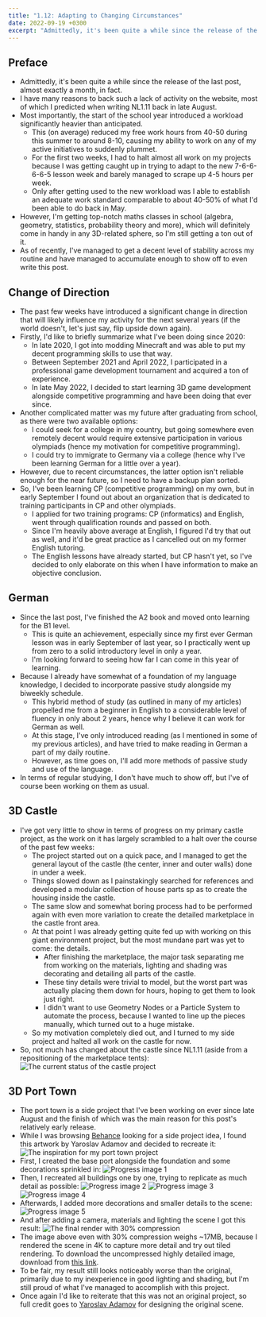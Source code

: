 ```yaml
---
title: "1.12: Adapting to Changing Circumstances"
date: 2022-09-19 +0300
excerpt: "Admittedly, it's been quite a while since the release of the last post, almost exactly a month, in fact"
---
```


## Preface

- Admittedly, it's been quite a while since the release of the last post, almost exactly a month, in fact.
- I have many reasons to back such a lack of activity on the website, most of which I predicted when writing NL1.11
  back in late August.
- Most importantly, the start of the school year introduced a workload significantly heavier than anticipated.
  - This (on average) reduced my free work hours from 40-50 during this summer to around 8-10, causing my ability to
    work on any of my active initiatives to suddenly plummet.
  - For the first two weeks, I had to halt almost all work on my projects because I was getting caught up in trying
    to adapt to the new 7-6-6-6-6-5 lesson week and barely managed to scrape up 4-5 hours per week.
  - Only after getting used to the new workload was I able to establish an adequate work standard comparable to about
    40-50% of what I'd been able to do back in May.
- However, I'm getting top-notch maths classes in school (algebra, geometry, statistics, probability theory and more),
  which will definitely come in handy in any 3D-related sphere, so I'm still getting a ton out of it.
- As of recently, I've managed to get a decent level of stability across my routine and have managed to accumulate
  enough to show off to even write this post.

## Change of Direction

- The past few weeks have introduced a significant change in direction that will likely influence my activity for the
  next several years (if the world doesn't, let's just say, flip upside down again).
- Firstly, I'd like to briefly summarize what I've been doing since 2020:
  - In late 2020, I got into modding Minecraft and was able to put my decent programming skills to use that way.
  - Between September 2021 and April 2022, I participated in a professional game development tournament and acquired a
    ton of experience.
  - In late May 2022, I decided to start learning 3D game development alongside competitive programming and have been
    doing that ever since.
- Another complicated matter was my future after graduating from school, as there were two available options:
  - I could seek for a college in my country, but going somewhere even remotely decent would require extensive
    participation in various olympiads (hence my motivation for competitive programming).
  - I could try to immigrate to Germany via a college (hence why I've been learning German for a little over a year).
- However, due to recent circumstances, the latter option isn't reliable enough for the near future, so I need to have
  a backup plan sorted.
- So, I've been learning CP (competitive programming) on my own, but in early September I found out about an organization
  that is dedicated to training participants in CP and other olympiads.
  - I applied for two training programs: CP (informatics) and English, went through qualification rounds and passed on
    both.
  - Since I'm heavily above average at English, I figured I'd try that out as well, and it'd be great practice as I
    cancelled out on my former English tutoring.
  - The English lessons have already started, but CP hasn't yet, so I've decided to only elaborate on this when I have
    information to make an objective conclusion.

## German

- Since the last post, I've finished the A2 book and moved onto learning for the B1 level.
  - This is quite an achievement, especially since my first ever German lesson was in early September of last year, so
    I practically went up from zero to a solid introductory level in only a year.
  - I'm looking forward to seeing how far I can come in this year of learning.
- Because I already have somewhat of a foundation of my language knowledge, I decided to incorporate passive study
  alongside my biweekly schedule.
  - This hybrid method of study (as outlined in many of my articles) propelled me from a beginner in English to a
    considerable level of fluency in only about 2 years, hence why I believe it can work for German as well.
  - At this stage, I've only introduced reading (as I mentioned in some of my previous articles), and have tried to
    make reading in German a part of my daily routine.
  - However, as time goes on, I'll add more methods of passive study and use of the language.
- In terms of regular studying, I don't have much to show off, but I've of course been working on them as usual.

## 3D Castle

- I've got very little to show in terms of progress on my primary castle project, as the work on it has largely
  scrambled to a halt over the course of the past few weeks:
  - The project started out on a quick pace, and I managed to get the general layout of the castle (the center, inner
    and outer walls) done in under a week.
  - Things slowed down as I painstakingly searched for references and developed a modular collection of house parts sp
    as to create the housing inside the castle.
  - The same slow and somewhat boring process had to be performed again with even more variation to create the detailed
    marketplace in the castle front area.
  - At that point I was already getting quite fed up with working on this giant environment project, but the most
    mundane part was yet to come: the details.
    - After finishing the marketplace, the major task separating me from working on the materials, lighting and shading
      was decorating and detailing all parts of the castle.
    - These tiny details were trivial to model, but the worst part was actually placing them down for hours, hoping to
      get them to look just right.
    - I didn't want to use Geometry Nodes or a Particle System to automate the process, because I wanted to line up
      the pieces manually, which turned out to a huge mistake.
  - So my motivation completely died out, and I turned to my side project and halted all work on the castle for now.
- So, not much has changed about the castle since NL1.11 (aside from a repositioning of the marketplace tents):
![The current status of the castle project](https://cdn.upload.systems/uploads/u1IcyC5F.png)

## 3D Port Town

- The port town is a side project that I've been working on ever since late August and the finish of which was the main
  reason for this post's relatively early release.
- While I was browsing [Behance](https://behance.net) looking for a side project idea, I found this artwork by Yaroslav
  Adamov and decided to recreate it:
![The inspiration for my port town project](https://github.com/kanpov/3DProjects/raw/main/20_PortTown/Reference.png)  
- First, I created the base port alongside the foundation and some decorations sprinkled in:
![Progress image 1](/cdn/20220919/PortTown1.png)
- Then, I recreated all buildings one by one, trying to replicate as much detail as possible:
![Progress image 2](/cdn/20220919/PortTown2.png)
![Progress image 3](/cdn/20220919/PortTown3.png)
![Progress image 4](/cdn/20220919/PortTown4.png)
- Afterwards, I added more decorations and smaller details to the scene:
![Progress image 5](/cdn/20220919/PortTown5.png)
- And after adding a camera, materials and lighting the scene I got this result:
![The final render with 30% compression](https://github.com/kanpov/3DProjects/raw/main/20_PortTown/RenderCompressed.png)
- The image above even with 30% compression weighs ~17MB, because I rendered the scene in 4K to capture more detail and
  try out tiled rendering. To download the uncompressed highly detailed image, download from
  [this link](https://github.com/kanpov/3DProjects/raw/main/20_PortTown/Render.png).
- To be fair, my result still looks noticeably worse than the original, primarily due to my inexperience in good
  lighting and shading, but I'm still proud of what I've managed to accomplish with this project.
- Once again I'd like to reiterate that this was not an original project, so full credit goes to 
  [Yaroslav Adamov](https://www.behance.net/YaroslavAdamov) for designing the original scene.
